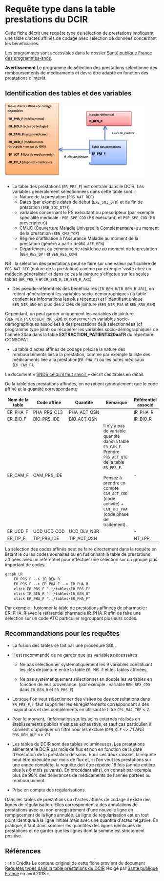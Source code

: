 # Requête type dans la table prestations du DCIR
<!-- SPDX-License-Identifier: MPL-2.0 -->

Cette fiche décrit une requête type de sélection de prestations impliquant une table d'actes affinés de codage avec sélection de données concernant les bénéficiaires.

Les programmes sont accessibles dans le dossier
[Santé publique France des programmes-snds](https://gitlab.com/healthdatahub/programmes-sdns/-/tree/master/Sante_publique_France).


**Avertissement**
Le programme de sélection des prestations sélectionne  des remboursements de médicaments et devra être adapté en fonction des prestations d’intérêt.

## Identification des tables et des variables

![figure 1](../files/Sante_publique_France/2018_04_SpF_requetes-types-prestations-DCIR_figure-1_MPL-2.0.png)

- La table des prestations (`ER_PRS_F`) est centrale dans le DCIR. Les variables généralement sélectionnées dans cette table sont :
  - Nature de la prestation (`PRS_NAT_REF`)
  - Dates (par exemple dates de début (`EXE_SOI_DTD`) et de fin de prestation (`EXE_SOI_DTF`))
  - variables concernant le PS exécutant ou prescripteur (par exemple spécialité médicale : `PSE_SPE_COD` (PS exécutant) et `PSP_SPE_COD` (PS prescripteur))
  - CMUC (Couverture Maladie Universelle Complémentaire) au moment de la prestation (`BEN_CMU_TOP`)
  - Régime d'affiliation à l'Assurance Maladie au moment de la prestation (généré à partir de`ORG_AFF_BEN`)
  - Département ou commune de résidence au moment de la prestation (`BEN_RES_DPT` et `BEN_RES_COM`)

NB : la sélection des prestations peut se faire sur une valeur particulière de `PRS_NAT_REF` (nature de la prestation) comme par exemple 'visite chez un médecin généraliste' et dans ce cas la jointure s'effectue sur les seules tables  (`ER_PRS_F` et `IR_BEN_R`, `IR_BEN_R_ARC`).

- Des pseudo-référentiels des bénéficiaires (`IR_BEN_R`/`IR_BEN_R_ARC`), on retient généralement les variables socio-démographiques (la table contient les informations les plus récentes) et l'identifiant unique `BEN_NIR_ANO` en plus des 2 clés de jointure (`BEN_NIR_PSA` et `BEN_RNG_GEM`).

Cependant, on peut garder uniquement les variables de jointure (`BEN_NIR_PSA` et `BEN_RNG_GEM`) et conserver les variables socio-démographiques associées à des prestations déjà sélectionnées (cf programme type joint) ou récupérer les variables socio-démographiques de l'année 20aa  dans la table **EXTRACTION_PATIENTS20aaTR** du répertoire CONSOPAT.

- La table d'actes affinés de codage précise la nature des remboursements liés à la prestation, comme par exemple la liste des médicaments liée à la prestation(`ER_PHA_F`) ou les actes médicaux (`ER_CAM_F`). 

Le document « [SNDS ce qu'il faut savoir ](../files/Sante_publique_France/2019_01_SpF_SNDS-ce-quil-faut-savoir-MPL-2.0.docx)» décrit ces tables en détail.

De la table des prestations affinées, on ne retient généralement que le code affiné et la quantité correspondante

| Nom de la table | Code affiné | Quantité | Remarque | Référentiel associé |
|--------------------------------------------------------------------------------------------------|-------------|-------------|-----------------------------------------------------------------------------------------------------|---------------------|
| ER_PHA_F | PHA_PRS_C13 | PHA_ACT_QSN | | IR_PHA_R |
| ER_BIO_F | BIO_PRS_IDE | BIO_ACT_QSN | | IR_BIO_R |
| ER_CAM_F | CAM_PRS_IDE | | Il n’y a pas de variable quantité dans la table `ER_CAM_F`. Prendre `PRS_ACT_QTE` de la table `ER_PRS_F`. <br><br> Pensez à prendre en compte `CAM_ACT_COD` (code activité) + `CAM_TRT_PHA` (code phase de traitement).| - |
| ER_UCD_F | UCD_UCD_COD | UCD_DLV_NBR | | - |
| ER_TIP_F | TIP_PRS_IDE | TIP_ACT_QSN | | NT_LPP |


La sélection des codes affinés peut se faire directement dans la requête en listant le ou les codes souhaités ou en fusionnant la table de prestations affinées avec un référentiel pour effectuer une sélection sur un groupe plus important de codes.

```mermaid
graph LR
    ER_PRS_F --> IR_BEN_R
    ER_PRS_F --> ER_PHA_F --> IR_PHA_R
    click ER_PRS_F "../tables/ER_PRS_F"
    click IR_BEN_R "../tables/IR_BEN_R"
    click ER_PHA_F "../tables/ER_PHA_F"
```

Par exemple : fusionner la table de prestations affinées de pharmacie : ER_PHA_R avec le référentiel pharmacie IR_PHA_R afin de faire une sélection sur un code ATC particulier regroupant plusieurs codes.

## Recommandations pour les requêtes

- La fusion des tables se fait par une procédure SQL.

- Il est recommandé de ne garder que les variables nécessaires.

    - Ne pas sélectionner systématiquement les 9 variables constituant les clés de jointure entre la table `ER_PRS_F` et les tables affinées,

    - Ne pas systématiquement sélectionner en double les variables en fonction de leur provenance. (par exemple : variable `BEN_SEX_COD` dans `IR_BEN_R` et `ER_PRS_F`)   

- Lorsque l'on veut sélectionner des visites ou des consultations dans `ER_PRS_F`, il faut supprimer les enregistrements correspondant à des majorations et des compléments en utilisant le filtre `CPL_MAJ_TOP` < 2.

- Pour le moment, l'information sur les soins externes réalisés en établissements publics n'est pas exhaustive, et sauf cas particulier, il convient d'appliquer un filtre pour les exclure (`DPN_QLF` <> 71 AND `PRS_DPN_QLP` <> 71)

- Les tables du DCIR sont des tables volumineuses. Les prestations alimentent le DCIR par mois de flux et non en fonction de la date d'exécution de la prestation de soins. Pour ces deux raisons, la requête peut être exécutée par mois de flux et, si l'on veut les prestations sur une année complète, la requête doit être répétée 18 fois (année entière plus les 6 mois suivants). En procédant ainsi, on connait par exemple plus de 98% des délivrances de médicaments  de l'année portées au remboursement.

- Prise en compte des régularisations.

Dans les tables de prestations ou d'actes affinés de codage il existe des lignes de régularisation. Elles correspondent à des annulations de prestations avec ou non enregistrement d'une nouvelle ligne en remplacement de la ligne annulée. La ligne de régularisation est en tout point identique à la ligne initiale mais avec une quantité d'actes négative. En pratique, il faut donc sommer les quantités des lignes identiques de prestations et ne garder que les lignes dont la somme est strictement positive.


## Références

::: tip Crédits
Le contenu original de cette fiche provient du document [Requêtes types dans la table prestations du DCIR](../files/Sante_publique_France/2018_04_SpF_requetes-types-prestations-DCIR_MPL-2.0.docx) rédigé par [Santé publique France](../glossaire/SpF.md) en avril 2018
:::